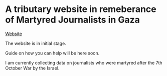 # A tributary website in remeberance of Martyred Journalists in Gaza

[Website](https://journalistsofgaza.github.io/)

The website is in initial stage. 

Guide on how you can help will be here soon. 

I am currently collecting data on journalists who were martyred after the 7th October War by the Israel.

